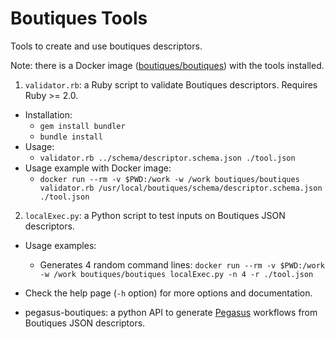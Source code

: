 # Boutiques Tools
Tools to create and use boutiques descriptors.

Note: there is a Docker image ([boutiques/boutiques](https://hub.docker.com/r/boutiques/boutiques)) with the tools installed.

1. `validator.rb`: a Ruby script to validate Boutiques descriptors. Requires Ruby >= 2.0.
  * Installation:
    * `gem install bundler`
    * `bundle install`
  * Usage:
    * `validator.rb ../schema/descriptor.schema.json ./tool.json`
  * Usage example with Docker image:
    * `docker run --rm -v $PWD:/work -w /work boutiques/boutiques validator.rb /usr/local/boutiques/schema/descriptor.schema.json ./tool.json`

2. `localExec.py`: a Python script to test inputs on Boutiques JSON descriptors.
  * Usage examples:
    * Generates 4 random command lines: `docker run --rm -v $PWD:/work -w /work boutiques/boutiques localExec.py -n 4 -r ./tool.json`
  * Check the help page (`-h` option) for more options and documentation.

* pegasus-boutiques: a python API to generate [Pegasus](https://pegasus.isi.edu) workflows from Boutiques JSON descriptors.

